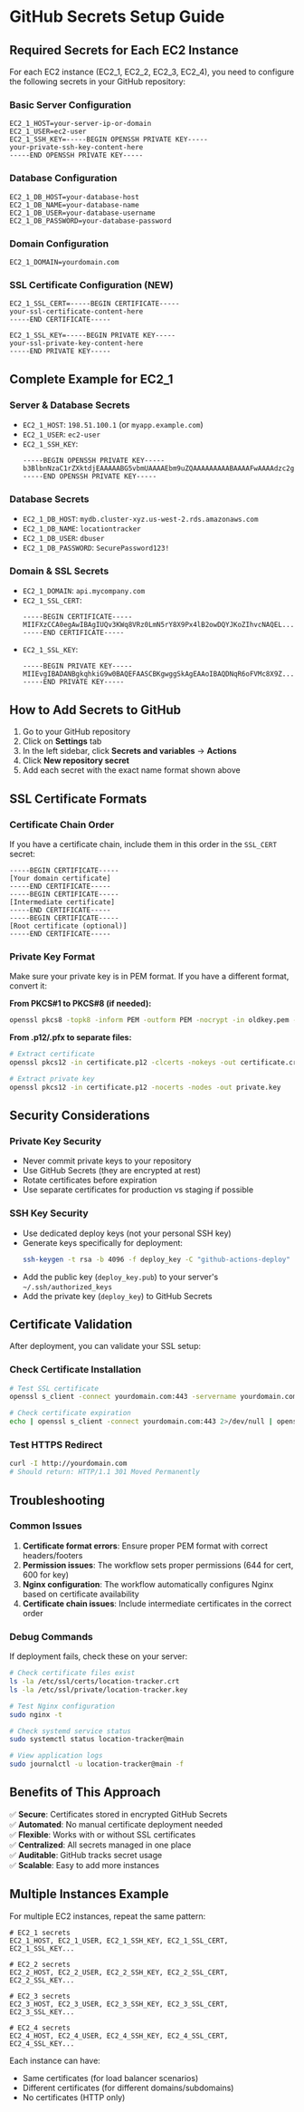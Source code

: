 # GitHub Secrets Setup Guide

## Required Secrets for Each EC2 Instance

For each EC2 instance (EC2_1, EC2_2, EC2_3, EC2_4), you need to configure the following secrets in your GitHub repository:

### Basic Server Configuration
```
EC2_1_HOST=your-server-ip-or-domain
EC2_1_USER=ec2-user
EC2_1_SSH_KEY=-----BEGIN OPENSSH PRIVATE KEY-----
your-private-ssh-key-content-here
-----END OPENSSH PRIVATE KEY-----
```

### Database Configuration
```
EC2_1_DB_HOST=your-database-host
EC2_1_DB_NAME=your-database-name
EC2_1_DB_USER=your-database-username
EC2_1_DB_PASSWORD=your-database-password
```

### Domain Configuration
```
EC2_1_DOMAIN=yourdomain.com
```

### SSL Certificate Configuration (NEW)
```
EC2_1_SSL_CERT=-----BEGIN CERTIFICATE-----
your-ssl-certificate-content-here
-----END CERTIFICATE-----

EC2_1_SSL_KEY=-----BEGIN PRIVATE KEY-----
your-ssl-private-key-content-here
-----END PRIVATE KEY-----
```

## Complete Example for EC2_1

### Server & Database Secrets
- `EC2_1_HOST`: `198.51.100.1` (or `myapp.example.com`)
- `EC2_1_USER`: `ec2-user`
- `EC2_1_SSH_KEY`: 
  ```
  -----BEGIN OPENSSH PRIVATE KEY-----
  b3BlbnNzaC1rZXktdjEAAAAABG5vbmUAAAAEbm9uZQAAAAAAAAABAAAAFwAAAAdzc2gtcn...
  -----END OPENSSH PRIVATE KEY-----
  ```

### Database Secrets
- `EC2_1_DB_HOST`: `mydb.cluster-xyz.us-west-2.rds.amazonaws.com`
- `EC2_1_DB_NAME`: `locationtracker`
- `EC2_1_DB_USER`: `dbuser`
- `EC2_1_DB_PASSWORD`: `SecurePassword123!`

### Domain & SSL Secrets
- `EC2_1_DOMAIN`: `api.mycompany.com`
- `EC2_1_SSL_CERT`:
  ```
  -----BEGIN CERTIFICATE-----
  MIIFXzCCA0egAwIBAgIUQv3KWq8VRz0LmN5rY8X9Px4lB2owDQYJKoZIhvcNAQEL...
  -----END CERTIFICATE-----
  ```
- `EC2_1_SSL_KEY`:
  ```
  -----BEGIN PRIVATE KEY-----
  MIIEvgIBADANBgkqhkiG9w0BAQEFAASCBKgwggSkAgEAAoIBAQDNqR6oFVMc8X9Z...
  -----END PRIVATE KEY-----
  ```

## How to Add Secrets to GitHub

1. Go to your GitHub repository
2. Click on **Settings** tab
3. In the left sidebar, click **Secrets and variables** → **Actions**
4. Click **New repository secret**
5. Add each secret with the exact name format shown above

## SSL Certificate Formats

### Certificate Chain Order
If you have a certificate chain, include them in this order in the `SSL_CERT` secret:
```
-----BEGIN CERTIFICATE-----
[Your domain certificate]
-----END CERTIFICATE-----
-----BEGIN CERTIFICATE-----
[Intermediate certificate]
-----END CERTIFICATE-----
-----BEGIN CERTIFICATE-----
[Root certificate (optional)]
-----END CERTIFICATE-----
```

### Private Key Format
Make sure your private key is in PEM format. If you have a different format, convert it:

**From PKCS#1 to PKCS#8 (if needed):**
```bash
openssl pkcs8 -topk8 -inform PEM -outform PEM -nocrypt -in oldkey.pem -out newkey.pem
```

**From .p12/.pfx to separate files:**
```bash
# Extract certificate
openssl pkcs12 -in certificate.p12 -clcerts -nokeys -out certificate.crt

# Extract private key
openssl pkcs12 -in certificate.p12 -nocerts -nodes -out private.key
```

## Security Considerations

### Private Key Security
- Never commit private keys to your repository
- Use GitHub Secrets (they are encrypted at rest)
- Rotate certificates before expiration
- Use separate certificates for production vs staging if possible

### SSH Key Security
- Use dedicated deploy keys (not your personal SSH key)
- Generate keys specifically for deployment:
  ```bash
  ssh-keygen -t rsa -b 4096 -f deploy_key -C "github-actions-deploy"
  ```
- Add the public key (`deploy_key.pub`) to your server's `~/.ssh/authorized_keys`
- Add the private key (`deploy_key`) to GitHub Secrets

## Certificate Validation

After deployment, you can validate your SSL setup:

### Check Certificate Installation
```bash
# Test SSL certificate
openssl s_client -connect yourdomain.com:443 -servername yourdomain.com

# Check certificate expiration
echo | openssl s_client -connect yourdomain.com:443 2>/dev/null | openssl x509 -noout -dates
```

### Test HTTPS Redirect
```bash
curl -I http://yourdomain.com
# Should return: HTTP/1.1 301 Moved Permanently
```

## Troubleshooting

### Common Issues

1. **Certificate format errors**: Ensure proper PEM format with correct headers/footers
2. **Permission issues**: The workflow sets proper permissions (644 for cert, 600 for key)
3. **Nginx configuration**: The workflow automatically configures Nginx based on certificate availability
4. **Certificate chain issues**: Include intermediate certificates in the correct order

### Debug Commands

If deployment fails, check these on your server:

```bash
# Check certificate files exist
ls -la /etc/ssl/certs/location-tracker.crt
ls -la /etc/ssl/private/location-tracker.key

# Test Nginx configuration
sudo nginx -t

# Check systemd service status
sudo systemctl status location-tracker@main

# View application logs
sudo journalctl -u location-tracker@main -f
```

## Benefits of This Approach

✅ **Secure**: Certificates stored in encrypted GitHub Secrets  
✅ **Automated**: No manual certificate deployment needed  
✅ **Flexible**: Works with or without SSL certificates  
✅ **Centralized**: All secrets managed in one place  
✅ **Auditable**: GitHub tracks secret usage  
✅ **Scalable**: Easy to add more instances  

## Multiple Instances Example

For multiple EC2 instances, repeat the same pattern:

```
# EC2_1 secrets
EC2_1_HOST, EC2_1_USER, EC2_1_SSH_KEY, EC2_1_SSL_CERT, EC2_1_SSL_KEY...

# EC2_2 secrets  
EC2_2_HOST, EC2_2_USER, EC2_2_SSH_KEY, EC2_2_SSL_CERT, EC2_2_SSL_KEY...

# EC2_3 secrets
EC2_3_HOST, EC2_3_USER, EC2_3_SSH_KEY, EC2_3_SSL_CERT, EC2_3_SSL_KEY...

# EC2_4 secrets
EC2_4_HOST, EC2_4_USER, EC2_4_SSH_KEY, EC2_4_SSL_CERT, EC2_4_SSL_KEY...
```

Each instance can have:
- Same certificates (for load balancer scenarios)
- Different certificates (for different domains/subdomains)
- No certificates (HTTP only)